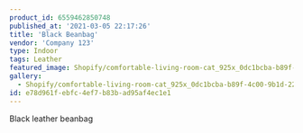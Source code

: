 ```yaml
---
product_id: 6559462850748
published_at: '2021-03-05 22:17:26'
title: 'Black Beanbag'
vendor: 'Company 123'
type: Indoor
tags: Leather
featured_image: Shopify/comfortable-living-room-cat_925x_0dc1bcba-b89f-4c00-9b1d-22ae1eacc05d.jpg
gallery:
  - Shopify/comfortable-living-room-cat_925x_0dc1bcba-b89f-4c00-9b1d-22ae1eacc05d.jpg
id: e78d961f-ebfc-4ef7-b83b-ad95af4ec1e1
---
```

<p>Black leather beanbag</p>